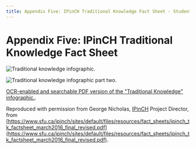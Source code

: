 ```yaml
---
title: Appendix Five: IPinCH Traditional Knowledge Fact Sheet - Student Journal Toolkit
---
```

# Appendix Five: IPinCH Traditional Knowledge Fact Sheet

![Traditional knowledge infographic.](./assets/app-5-tk-1.png)

![Traditional knowledge infographic part two.](./assets/app-5-tk-2.png)

[OCR-enabled and searchable PDF version of the "Traditional Knowledge" infographic.](https://www.sfu.ca/ipinch/sites/default/files/resources/fact_sheets/ipinch_tk_factsheet_march2016_final_revised.pdf).

Reproduced with permission from George Nicholas, [IPinCH](https://www.sfu.ca/ipinch/) Project Director, from [https://www.sfu.ca/ipinch/sites/default/files/resources/fact_sheets/ipinch_tk_factsheet_march2016_final_revised.pdf](https://www.sfu.ca/ipinch/sites/default/files/resources/fact_sheets/ipinch_tk_factsheet_march2016_final_revised.pdf).
